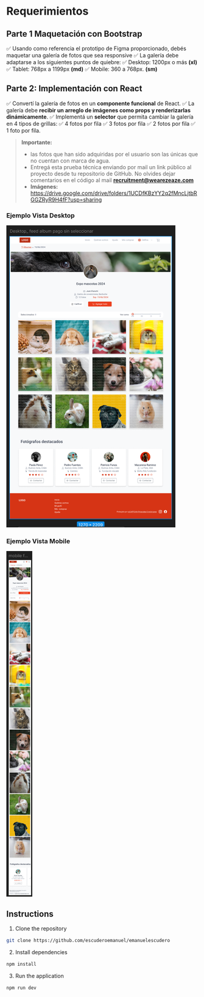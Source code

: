 # Requerimientos

## Parte 1 Maquetación con Bootstrap

✅ Usando como referencia el prototipo de Figma proporcionado, debés maquetar una galería de fotos que sea responsive 
✅ La galería debe adaptarse a los siguientes puntos de quiebre:
  ✅ Desktop: 1200px o más  **(xl)**
  ✅ Tablet: 768px a 1199px **(md)**
  ✅ Mobile: 360 a 768px. **(sm)**

## Parte 2: Implementación con React

✅ Convertí la galería de fotos en un **componente funcional** de React.
✅ La galería debe **recibir un arreglo de imágenes como props y renderizarlas dinámicamente**.
✅ Implementá un **selector** que permita cambiar la galería en 4 tipos de grillas:
  ✅ 4 fotos por fila
  ✅ 3 fotos por fila
  ✅ 2 fotos por fila
  ✅ 1 foto por fila.

> **Importante:** 
> - las fotos que han sido adquiridas por el usuario son las únicas que no cuentan con marca de agua.
> - Entregá esta prueba técnica enviando por mail un link público al proyecto desde tu repositorio de GitHub. No olvides dejar comentarios en el código al mail **recruitment@wearezeaze.com**
> - **Imágenes:** https://drive.google.com/drive/folders/1UCDfKBzYY2q2fMncLjtbRGGZRyR9H4fF?usp=sharing

### Ejemplo Vista Desktop
![Desktop](./public/models/DesktopModel.png)

### Ejemplo Vista Mobile
![Desktop](./public/models/MobileModel.png)

## Instructions

1. Clone the repository
  ```bash
  git clone https://github.com/escuderoemanuel/emanuelescudero
  ```
2. Install dependencies
  ```bash
  npm install
  ```
3. Run the application
  ```bash
  npm run dev
  ```
